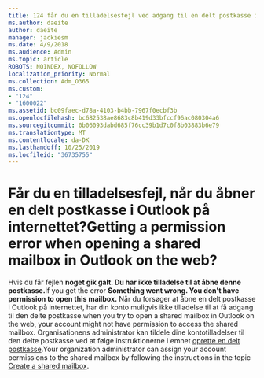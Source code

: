 ```yaml
---
title: 124 får du en tilladelsesfejl ved adgang til en delt postkasse i OWA?
ms.author: daeite
author: daeite
manager: jackiesm
ms.date: 4/9/2018
ms.audience: Admin
ms.topic: article
ROBOTS: NOINDEX, NOFOLLOW
localization_priority: Normal
ms.collection: Adm_O365
ms.custom:
- "124"
- "1600022"
ms.assetid: bc09faec-d78a-4103-b4bb-7967f0ecbf3b
ms.openlocfilehash: bc682538ae8683c8b419d33bfccf96ac080304a6
ms.sourcegitcommit: 0b06093dabd685f76cc39b1d7c0f8b03883b6e79
ms.translationtype: MT
ms.contentlocale: da-DK
ms.lasthandoff: 10/25/2019
ms.locfileid: "36735755"
---
```

# <a name="getting-a-permission-error-when-opening-a-shared-mailbox-in-outlook-on-the-web"></a><span data-ttu-id="a6158-102">Får du en tilladelsesfejl, når du åbner en delt postkasse i Outlook på internettet?</span><span class="sxs-lookup"><span data-stu-id="a6158-102">Getting a permission error when opening a shared mailbox in Outlook on the web?</span></span>

<span data-ttu-id="a6158-103">Hvis du får fejlen **noget gik galt. Du har ikke tilladelse til at åbne denne postkasse.**</span><span class="sxs-lookup"><span data-stu-id="a6158-103">If you get the error **Something went wrong. You don't have permission to open this mailbox.**</span></span> <span data-ttu-id="a6158-104">Når du forsøger at åbne en delt postkasse i Outlook på internettet, har din konto muligvis ikke tilladelse til at få adgang til den delte postkasse.</span><span class="sxs-lookup"><span data-stu-id="a6158-104">when you try to open a shared mailbox in Outlook on the web, your account might not have permission to access the shared mailbox.</span></span> <span data-ttu-id="a6158-105">Organisationens administrator kan tildele dine kontotilladelser til den delte postkasse ved at følge instruktionerne i emnet [oprette en delt postkasse](https://docs.microsoft.com/office365/admin/email/create-a-shared-mailbox).</span><span class="sxs-lookup"><span data-stu-id="a6158-105">Your organization administrator can assign your account permissions to the shared mailbox by following the instructions in the topic [Create a shared mailbox](https://docs.microsoft.com/office365/admin/email/create-a-shared-mailbox).</span></span>
  